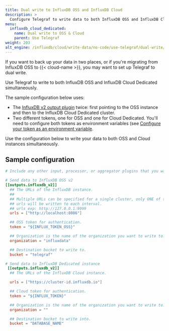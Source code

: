 ```yaml
---
title: Dual write to InfluxDB OSS and InfluxDB Cloud
description: >
  Configure Telegraf to write data to both InfluxDB OSS and InfluxDB Cloud Dedicated simultaneously.
menu:
  influxdb_cloud_dedicated:
    name: Dual write to OSS & Cloud
    parent: Use Telegraf
weight: 203
alt_engine: /influxdb/cloud/write-data/no-code/use-telegraf/dual-write/
---
```


If you want to back up your data in two places, or if you're migrating from InfluxDB OSS to {{< cloud-name >}},
you may want to set up Telegraf to dual write.

Use Telegraf to write to both InfluxDB OSS and InfluxDB Cloud Dedicated simultaneously.

The sample configuration below uses:
  - The [InfluxDB v2 output plugin](https://github.com/influxdata/telegraf/tree/master/plugins/outputs/influxdb_v2) twice: first pointing to the OSS instance and then to the InfluxDB Cloud Dedicated cluster.
  - Two different tokens, one for OSS and one for Cloud Dedicated. You'll need to configure both tokens as environment variables (see [Configure your token as an environment variable](/influxdb/v2.6/write-data/no-code/use-telegraf/auto-config/#configure-your-token-as-an-environment-variable).

Use the configuration below to write your data to both OSS and Cloud instances simultaneously.

## Sample configuration

```toml
# Include any other input, processor, or aggregator plugins that you want to include in your configuration.

# Send data to InfluxDB OSS v2
[[outputs.influxdb_v2]]
  ## The URLs of the InfluxDB instance.
  ##
  ## Multiple URLs can be specified for a single cluster, only ONE of the
  ## urls will be written to each interval.
  ## urls exp: http://127.0.0.1:9999
  urls = ["http://localhost:8086"]

  ## OSS token for authentication.
  token = "${INFLUX_TOKEN_OSS}"

  ## Organization is the name of the organization you want to write to. It must already exist.
  organization = "influxdata"

  ## Destination bucket to write to.
  bucket = "telegraf"

# Send data to InfluxDB Dedicated instance
 [[outputs.influxdb_v2]]
  ## The URLs of the InfluxDB Cloud instance.

  urls = ["https://cluster-id.influxdb.io"]

  ## Cloud token for authentication.
  token = "${INFLUX_TOKEN}"

  ## Organization is the name of the organization you want to write to. It must already exist.
  organization = ""

  ## Destination bucket to write into.
  bucket = "DATABASE_NAME"
  ```
